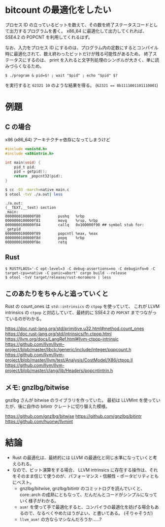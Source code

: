 # bitcount の最適化をしたい

プロセス ID の立っているビットを数えて、その数を終了ステータスコードとして出力するプログラムを書く。
x86_64 に最適化して出力してくれれば、 SSE4.2 の POPCNT を利用してくれるはず。

なお、入力をプロセス ID にするのは、プログラム内の定数にするとコンパイル時に最適化されて、数え終わったビットだけが残る可能性があるため。
終了ステータスにするのは、 print を入れると文字列処理のシンボルが大きく、単に読みづらくなるため。

```
$ ./program & pid=$! ; wait "$pid" ; echo "$pid" $?
```

を実行すると `62321 10` のような結果を得る。 (`62321 == 0b1111001101110001`)

# 例題

## C の場合

x86 (x86_64) アーキテクチャ依存になってしまうけど

```c
#include <unistd.h>
#include <x86intrin.h>

int main(void) {
    pid_t pid;
    pid = getpid();
    return _popcnt32(pid);
}
```

```sh
$ cc -O3 -march=native main.c
$ otool -tvV ./a.out| less
```

```
./a.out:
(__TEXT,__text) section
_main:
0000000100000f80        pushq   %rbp
0000000100000f81        movq    %rsp, %rbp
0000000100000f84        callq   0x100000f90 ## symbol stub for: _getpid
0000000100000f89        popcntl %eax, %eax
0000000100000f8d        popq    %rbp
0000000100000f8e        retq
```

## Rust

```
$ RUSTFLAGS='-C opt-level=3 -C debug-assertions=no -C debuginfo=0 -C target-cpu=native -C panic=abort' cargo build --release
$ otool -tvV target/release/rust-moromoro | less
```

## このあたりをちゃんと追っていくと

Rust の count_ones は `std::intrinsics` の `ctpop` を使っていて、
これが LLVM intrinsics の `ctpop` と対応していて、最終的に SSE4.2 の `POPCNT` までつながっているのがわかる。

https://doc.rust-lang.org/std/primitive.u32.html#method.count_ones
https://doc.rust-lang.org/std/intrinsics/fn.ctpop.html
https://llvm.org/docs/LangRef.html#llvm-ctpop-intrinsic
https://github.com/llvm/llvm-project/blob/master/libclc/generic/include/integer/popcount.h
https://github.com/llvm/llvm-project/blob/master/llvm/test/Analysis/CostModel/X86/ctpop.ll
https://github.com/llvm/llvm-project/blob/master/clang/lib/Headers/popcntintrin.h

## メモ: gnzlbg/bitwise

gnzlbg さんが bitwise のライブラリを作っていた。
最初は LLVMint を使っていたが、後に自作の bitintr クレートに切り替えた模様。

https://github.com/gnzlbg/bitwise
https://github.com/gnzlbg/bitintr
https://github.com/huonw/llvmint

# 結論

- Rust の最適化は、最終的には LLVM の最適化と同じ水準になっていくと考えられる。
- なので、ビット演算をする場合、 LLVM intrinsics に存在する操作は、それをそのまま信じて使うのが、パフォーマンス・信頼性・ポータビリティともにベスト。
  - gnzlbg/bitwise, gnzlbg/bitintr のコミットログを読んでいくと、 core::arch の成熟にともなって、だんだんとコードがシンプルになっていく様子がわかる。
  - `asm!` を使って手で最適化すると、コンパイラの最適化を妨げる場合もあるので、なるべくやめたほうがよい、と書いてある。 (そりゃそうだ)
  - `llvm_asm!` の方ならマシなんだろうか……?
